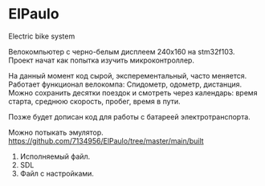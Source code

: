 # ElPaulo
Electric bike system

Велокомпьютер с черно-белым дисплеем 240x160 на stm32f103.
Проект начат как попытка изучить микроконтроллер.

На данный момент код сырой, эксперементальный, часто меняется.
Работает функционал велокомпа:
Спидометр, одометр, дистанция.
Можно сохранить десятки поездок и смотреть через календарь:
время старта, среднюю скорость, пробег, время в пути.

Позже будет дописан код для работы с батареей электротранспорта.

Можно потыкать эмулятор. https://github.com/7134956/ElPaulo/tree/master/main/built
1. Исполняемый файл.
2. SDL
3. Файл с настройками.
